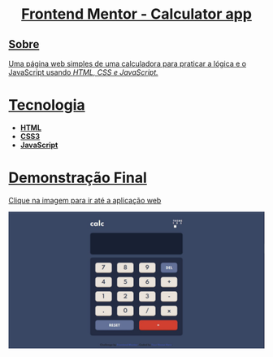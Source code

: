 <h1 align= "center">
  <a href = "https://eduardodamaceno.github.io/challenges-front/challenges/calculator-app-main
/index.html" target="_blank">Frontend Mentor - Calculator app</h1>



## Sobre

<p>Uma página web simples de uma calculadora para praticar a lógica e o JavaScript usando <em>HTML, CSS e JavaScript.</em></p>
 
<h1>Tecnologia</h1>
  <ul>
    <li><b>HTML</b></li>
    <li><b>CSS3</b></li>
    <li><b>JavaScript</b></li>
  </ul>
  
  <h1>Demonstração Final</h1>
  <p>Clique na imagem para ir até a aplicação web</p>
 <a href="https://eduardodamaceno.github.io/challenges-front/challenges/calculator-app-main/index.html"><img src="images/projectfinal.jpg"></a>
